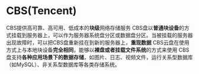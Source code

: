 # CBS(Tencent)
CBS提供高可靠、高可用、低成本的**块级**网络存储服务
CBS盘以**普通块设备**的方式挂载到服务器上，可以作为服务器系统盘分区或数据盘分区。当被挂载的服务器出现故障时，可以把CBS盘重新挂在到新的服务器上，**重现数据**
CBS云盘在使用方式上与本地块设备**完全相同**，能够以**裸盘或者挂载文件系统**的方式来使用
CBS盘支持**各种应用场景下的数据存储**，如图片、日志、视频文件，运行关系型数据库（如MySQL）、非关系型数据库等各类存储系统。

